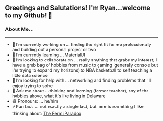 ## Greetings and Salutations! I'm Ryan...welcome to my Github! 👋 

### About Me...
____________________________________________________________________________________________________________________________________________________________________
- 🔭 I’m currently working on ... finding the right fit for me professionally and building out a personal project or two
- 🌱 I’m currently learning ... MaterialUI
- 👯 I’m looking to collaborate on ... really anything that grabs my interest; I have a grab bag of hobbies from music to gaming (generally console but I'm trying to expand my horizons) to NBA basketball to self teaching a little data science
- 🤔 I’m looking for help with ... networking and finding problems that I'll enjoy trying to solve
- 💬 Ask me about ... thinking and learning (former teacher), any of the hobbies above, what it's like living in Delaware
- 😄 Pronouns: ... he/him
- ⚡ Fun fact: ... not exactly a single fact, but here is something I like thinking about: [The Fermi Paradox](https://waitbutwhy.com/2014/05/fermi-paradox.html)

<!--
**ryanhammer/ryanhammer** is a ✨ _special_ ✨ repository because its `README.md` (this file) appears on your GitHub profile.

Here are some ideas to get you started:


-->
